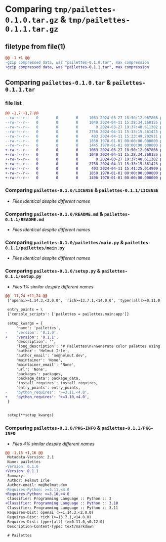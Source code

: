 # Comparing `tmp/pailettes-0.1.0.tar.gz` & `tmp/pailettes-0.1.1.tar.gz`

## filetype from file(1)

```diff
@@ -1 +1 @@
-gzip compressed data, was "pailettes-0.1.0.tar", max compression
+gzip compressed data, was "pailettes-0.1.1.tar", max compression
```

## Comparing `pailettes-0.1.0.tar` & `pailettes-0.1.1.tar`

### file list

```diff
@@ -1,7 +1,7 @@
--rw-r--r--   0        0        0     1063 2024-03-27 18:50:12.067866 pailettes-0.1.0/LICENSE
--rw-r--r--   0        0        0     1040 2024-04-11 15:28:34.260155 pailettes-0.1.0/README.md
--rw-r--r--   0        0        0        0 2024-03-27 19:37:48.611302 pailettes-0.1.0/pailettes/__init__.py
--rw-r--r--   0        0        0     2758 2024-04-11 15:33:15.361423 pailettes-0.1.0/pailettes/main.py
--rw-r--r--   0        0        0      403 2024-04-11 15:23:49.202931 pailettes-0.1.0/pyproject.toml
--rw-r--r--   0        0        0     1850 1970-01-01 00:00:00.000000 pailettes-0.1.0/setup.py
--rw-r--r--   0        0        0     1445 1970-01-01 00:00:00.000000 pailettes-0.1.0/PKG-INFO
+-rw-r--r--   0        0        0     1063 2024-03-27 18:50:12.067866 pailettes-0.1.1/LICENSE
+-rw-r--r--   0        0        0     1040 2024-04-11 15:28:34.260155 pailettes-0.1.1/README.md
+-rw-r--r--   0        0        0        0 2024-03-27 19:37:48.611302 pailettes-0.1.1/pailettes/__init__.py
+-rw-r--r--   0        0        0     2758 2024-04-11 15:33:15.361423 pailettes-0.1.1/pailettes/main.py
+-rw-r--r--   0        0        0      403 2024-04-11 15:41:25.014909 pailettes-0.1.1/pyproject.toml
+-rw-r--r--   0        0        0     1850 1970-01-01 00:00:00.000000 pailettes-0.1.1/setup.py
+-rw-r--r--   0        0        0     1496 1970-01-01 00:00:00.000000 pailettes-0.1.1/PKG-INFO
```

### Comparing `pailettes-0.1.0/LICENSE` & `pailettes-0.1.1/LICENSE`

 * *Files identical despite different names*

### Comparing `pailettes-0.1.0/README.md` & `pailettes-0.1.1/README.md`

 * *Files identical despite different names*

### Comparing `pailettes-0.1.0/pailettes/main.py` & `pailettes-0.1.1/pailettes/main.py`

 * *Files identical despite different names*

### Comparing `pailettes-0.1.0/setup.py` & `pailettes-0.1.1/setup.py`

 * *Files 1% similar despite different names*

```diff
@@ -11,24 +11,24 @@
 ['openai>=1.14.3,<2.0.0', 'rich>=13.7.1,<14.0.0', 'typer[all]>=0.11.0,<0.12.0']
 
 entry_points = \
 {'console_scripts': ['pailettes = pailettes.main:app']}
 
 setup_kwargs = {
     'name': 'pailettes',
-    'version': '0.1.0',
+    'version': '0.1.1',
     'description': '',
     'long_description': '# Pailettes\n\nGenerate color palettes using artificial intelligence. The OpenAI API is used for this, so you will require an account.\n\n![Pailettes](https://raw.githubusercontent.com/psyonara/pailettes/master/imgs/headline.jpg)\n\n## Installation\n\n### Pipx\n\n```shell\npipx install pailettes\n```\n\n### Pip\n\n```shell\npip install pailettes\n```\n\n## Configuration\n\nTo configure your OpenAI API key, create an environment variable as follows.\n\n### Windows\nTODO\n\n### MacOS\nTODO\n\n### Linux\n```shell\nexport OPENAI_KEY="your-key-goes-here"\n```\n\nThis will set your OpenAI key for that terminal session. If you would like to permanently set the environment variable, consult the documentation of your OS/shell.\n\n## Usage\n\n### Quick Start\n\n```shell\npailettes retro\n```\n\nThis creates a color palette with a "retro" theme.\n\n### Number of colors\n\nTo specify the number of colors in your palette:\n\n```shell\npailettes retro --color-count=6\n```\n\n### Number of palettes\n\nTo specify the number of palettes to generate:\n\n```shell\npailettes retro --palette-count=3\n```\n',
     'author': 'Helmut Irle',
     'author_email': 'me@helmut.dev',
     'maintainer': 'None',
     'maintainer_email': 'None',
     'url': 'None',
     'packages': packages,
     'package_data': package_data,
     'install_requires': install_requires,
     'entry_points': entry_points,
-    'python_requires': '>=3.11,<4.0',
+    'python_requires': '>=3.10,<4.0',
 }
 
 
 setup(**setup_kwargs)
```

### Comparing `pailettes-0.1.0/PKG-INFO` & `pailettes-0.1.1/PKG-INFO`

 * *Files 4% similar despite different names*

```diff
@@ -1,15 +1,16 @@
 Metadata-Version: 2.1
 Name: pailettes
-Version: 0.1.0
+Version: 0.1.1
 Summary: 
 Author: Helmut Irle
 Author-email: me@helmut.dev
-Requires-Python: >=3.11,<4.0
+Requires-Python: >=3.10,<4.0
 Classifier: Programming Language :: Python :: 3
+Classifier: Programming Language :: Python :: 3.10
 Classifier: Programming Language :: Python :: 3.11
 Requires-Dist: openai (>=1.14.3,<2.0.0)
 Requires-Dist: rich (>=13.7.1,<14.0.0)
 Requires-Dist: typer[all] (>=0.11.0,<0.12.0)
 Description-Content-Type: text/markdown
 
 # Pailettes
```

